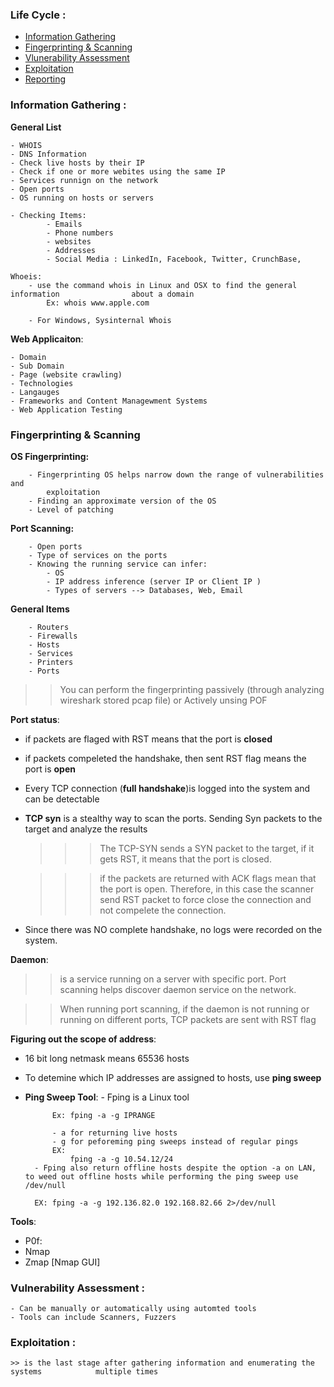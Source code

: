 ### Life Cycle :

- [Information Gathering]()
- [Fingerprinting & Scanning ]()
- [Vlunerability Assessment]()
- [Exploitation]()
- [Reporting]()


### Information Gathering :

__General List__

    - WHOIS
    - DNS Information
    - Check live hosts by their IP
    - Check if one or more webites using the same IP
    - Services runnign on the network 
    - Open ports
    - OS running on hosts or servers
    
    - Checking Items:
            - Emails
            - Phone numbers
            - websites
            - Addresses
            - Social Media : LinkedIn, Facebook, Twitter, CrunchBase,
    
    Whoeis:
        - use the command whois in Linux and OSX to find the general information                about a domain
            Ex: whois www.apple.com
        
        - For Windows, Sysinternal Whois
            
__Web Applicaiton__:

    - Domain
    - Sub Domain
    - Page (website crawling)
    - Technologies 
    - Langauges 
    - Frameworks and Content Managewment Systems 
    - Web Application Testing 


### Fingerprinting & Scanning 

__OS Fingerprinting:__

        - Fingerprinting OS helps narrow down the range of vulnerabilities and  
            exploitation 
        - Finding an approximate version of the OS
        - Level of patching

__Port Scanning:__

        - Open ports
        - Type of services on the ports
        - Knowing the running service can infer:
            - OS 
            - IP address inference (server IP or Client IP )
            - Types of servers --> Databases, Web, Email
    
 __General Items__
 
        - Routers
        - Firewalls
        - Hosts
        - Services 
        - Printers
        - Ports

>> You can perform the fingerprinting passively (through analyzing wireshark stored pcap file) or Actively unsing POF


__Port status__:

- if packets are flaged with RST means that the port is __closed__
- if packets compeleted the handshake, then sent RST flag means the port is __open__
- Every TCP connection (__full handshake__)is logged into the system and can be detectable 
- __TCP syn__ is a stealthy way to scan the ports. Sending Syn packets to the target and analyze the results 
    >>> The TCP-SYN sends a SYN packet to the target, if it gets RST, it means that the port is closed.

    >>> if the packets are returned with ACK flags mean that the port is open. Therefore, in this case the scanner send RST packet to force close the connection and not compelete the connection.
    
- Since there was NO complete handshake, no logs were recorded on the system.

__Daemon__:

>> is a service running on a server with specific port.
Port scanning helps discover daemon service on the network.


>> When running port scanning, if the daemon is not running or running on different ports, TCP packets are sent with RST flag




__Figuring out the scope of address__:

- 16 bit long netmask means 65536 hosts
- To detemine which IP addresses are assigned to hosts, use __ping sweep__

- __Ping Sweep Tool__:
        - Fping is a Linux tool 
        
            Ex: fping -a -g IPRANGE 
        
            - a for returning live hosts
            - g for peforeming ping sweeps instead of regular pings
            EX:
                fping -a -g 10.54.12/24
        - Fping also return offline hosts despite the option -a on LAN, to weed out offline hosts while performing the ping sweep use /dev/null
        
        EX: fping -a -g 192.136.82.0 192.168.82.66 2>/dev/null

__Tools__:

- P0f: 
- Nmap 
- Zmap [Nmap GUI]


### Vulnerability Assessment :
    
    - Can be manually or automatically using automted tools 
    - Tools can include Scanners, Fuzzers

### Exploitation :

    >> is the last stage after gathering information and enumerating the systems            multiple times
    




